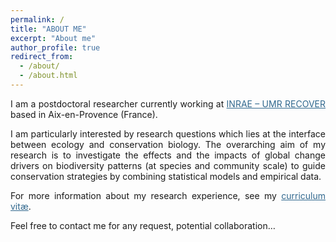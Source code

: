 ```yaml
---
permalink: /
title: "ABOUT ME"
excerpt: "About me"
author_profile: true
redirect_from: 
  - /about/
  - /about.html
---
```

<style> body {text-align: justify} </style> <!-- Justify text. -->

I am a postdoctoral researcher currently working at <a href="https://www6.paca.inrae.fr/recover/" target="_blank" style="color:#31688E;">INRAE – UMR RECOVER</a> based in Aix-en-Provence (France).

I am particularly interested by research questions which lies at the interface between ecology and conservation biology. The overarching aim of my research is to investigate the effects and the impacts of global change drivers on biodiversity patterns (at species and community scale) to guide conservation strategies by combining statistical models and empirical data.

For more information about my research experience, see my <a href="https://camilleleclerc.github.io/cv/" target="_blank" style="color:#31688E;">curriculum vitæ</a>.

Feel free to contact me for any request, potential collaboration…

